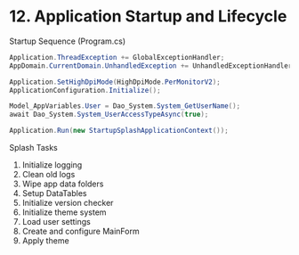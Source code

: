 # 12. Application Startup and Lifecycle

Startup Sequence (Program.cs)
```csharp
Application.ThreadException += GlobalExceptionHandler;
AppDomain.CurrentDomain.UnhandledException += UnhandledExceptionHandler;

Application.SetHighDpiMode(HighDpiMode.PerMonitorV2);
ApplicationConfiguration.Initialize();

Model_AppVariables.User = Dao_System.System_GetUserName();
await Dao_System.System_UserAccessTypeAsync(true);

Application.Run(new StartupSplashApplicationContext());
```

Splash Tasks
1) Initialize logging  
2) Clean old logs  
3) Wipe app data folders  
4) Setup DataTables  
5) Initialize version checker  
6) Initialize theme system  
7) Load user settings  
8) Create and configure MainForm  
9) Apply theme
